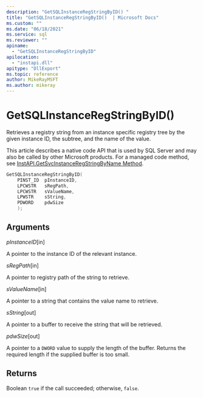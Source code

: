 ```yaml
---
description: "GetSQLInstanceRegStringByID() "
title: "GetSQLInstanceRegStringByID()  | Microsoft Docs"
ms.custom: ""
ms.date: "06/18/2021"
ms.service: sql
ms.reviewer: ""
apiname: 
  - "GetSQLInstanceRegStringByID"
apilocation: 
  - "instapi.dll"
apitype: "DllExport"
ms.topic: reference
author: MikeRayMSFT
ms.author: mikeray
---
```


# GetSQLInstanceRegStringByID()

Retrieves a registry string from an instance specific registry tree by the given instance ID, the subtree, and the name of the value.

This article describes a native code API that is used by SQL Server and may also be called by other Microsoft products. For a managed code method, see [InstAPI.GetSvcInstanceRegStringByName Method](/dotnet/api/microsoft.sqlserver.instapi.getsvcinstanceregstringbyname).

```c
GetSQLInstanceRegStringByID(
    PINST_ID  pInstanceID,
    LPCWSTR   sRegPath,
    LPCWSTR   sValueName,
    LPWSTR    sString,
    PDWORD    pdwSize
    );
```

## Arguments

*pInstanceID*[in]

A pointer to the instance ID of the relevant instance.

*sRegPath*[in]

A pointer to registry path of the string to retrieve.

*sValueName*[in]

A pointer to a string that contains the value name to retrieve.

*sString*[out]

A pointer to a buffer to receive the string that will be retrieved.

*pdwSize*[out]

A pointer to a `DWORD` value to supply the length of the buffer. Returns the required length if the supplied buffer is too small.

## Returns

Boolean
   `true` if the call succeeded; otherwise, `false`.
